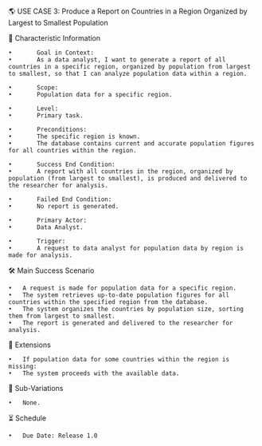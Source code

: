 🌎 USE CASE 3: Produce a Report on Countries in a Region Organized by Largest to Smallest Population

📌 Characteristic Information

	•       Goal in Context:
	•       As a data analyst, I want to generate a report of all countries in a specific region, organized by population from largest to smallest, so that I can analyze population data within a region.
	
    •       Scope:
	•       Population data for a specific region.
	
    •       Level:
	•       Primary task.
	
    •       Preconditions:
	•       The specific region is known.
	•       The database contains current and accurate population figures for all countries within the region.
	
    •       Success End Condition:
	•       A report with all countries in the region, organized by population (from largest to smallest), is produced and delivered to the researcher for analysis.
	
    •       Failed End Condition:
	•       No report is generated.
	
    •       Primary Actor:
	•       Data Analyst.
	
    •       Trigger:
	•       A request to data analyst for population data by region is made for analysis.

🛠 Main Success Scenario

	•	A request is made for population data for a specific region.
	•	The system retrieves up-to-date population figures for all countries within the specified region from the database.
	•	The system organizes the countries by population size, sorting them from largest to smallest.
	•	The report is generated and delivered to the researcher for analysis.

🚨 Extensions

	•	If population data for some countries within the region is missing:
	•	The system proceeds with the available data.

🔀 Sub-Variations

	•	None.

⏳ Schedule

	•	Due Date: Release 1.0